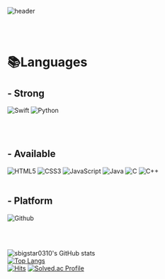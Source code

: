 ![header](https://capsule-render.vercel.app/api?type=rect&color=auto&height=170&section=header&text=sbigstar0310&animation=fadeIn&fontSize=90)

<br><br>

# 📚Languages
## - Strong
![Swift](https://img.shields.io/badge/swift-F05138.svg?&style=for-the-badge&logo=swift&logoColor=white)
![Python](https://img.shields.io/badge/python-3776AB.svg?&style=for-the-badge&logo=python&logoColor=white)

<br><br>

## - Available
![HTML5](https://img.shields.io/badge/html5-E34F26.svg?&style=for-the-badge&logo=html5&logoColor=white)
![CSS3](https://img.shields.io/badge/css3-1572B6.svg?&style=for-the-badge&logo=css3&logoColor=white)
![JavaScript](https://img.shields.io/badge/javascript-F7DF1E.svg?&style=for-the-badge&logo=javascript&logoColor=white)
![Java](https://img.shields.io/badge/Java-007396.svg?&style=for-the-badge&logo=Java&logoColor=white)
![C](https://img.shields.io/badge/c-A8B9CC.svg?&style=for-the-badge&logo=c&logoColor=white)
![C++](https://img.shields.io/badge/cplusplus-00599C.svg?&style=for-the-badge&logo=cplusplus&logoColor=white)
<br><br>

## - Platform
![Github](https://img.shields.io/badge/github-181717.svg?&style=for-the-badge&logo=github&logoColor=white)

<br><br>

![sbigstar0310's GitHub stats](https://github-readme-stats.vercel.app/api?username=sbigstar0310&show_icons=true&theme=transparent)
<br>
[![Top Langs](https://github-readme-stats.vercel.app/api/top-langs/?username=sbigstar0310&layout=compact)](https://github.com/sbigstar0310/github-readme-stats)
<br>
[![Hits](https://hits.seeyoufarm.com/api/count/incr/badge.svg?url=https%3A%2F%2Fgithub.com%2Fsbigstar0310&count_bg=%2370B0F3&title_bg=%232D3849&icon=&icon_color=%23589BD1&title=hits&edge_flat=false)](https://hits.seeyoufarm.com)
[![Solved.ac Profile](http://mazassumnida.wtf/api/mini/generate_badge?boj=sbigstar0310)](https://solved.ac/sbigstar0310/)

